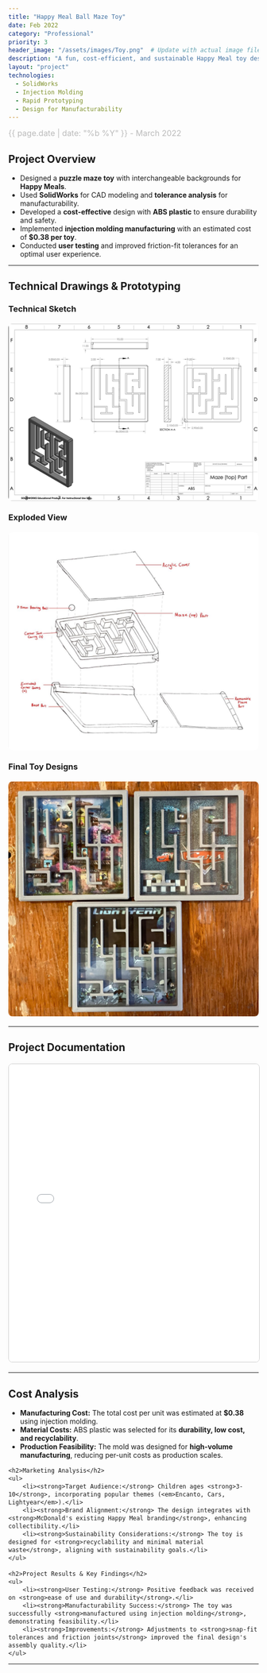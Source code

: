 ```yaml
---
title: "Happy Meal Ball Maze Toy"
date: Feb 2022
category: "Professional"  
priority: 3
header_image: "/assets/images/Toy.png"  # Update with actual image file
description: "A fun, cost-efficient, and sustainable Happy Meal toy designed for mass production."
layout: "project"  
technologies:
  - SolidWorks
  - Injection Molding
  - Rapid Prototyping
  - Design for Manufacturability
---
```


<div class="project-meta">
    <span class="project-date">{{ page.date | date: "%b %Y" }} - March 2022</span>
</div>

## **Project Overview**
- Designed a **puzzle maze toy** with interchangeable backgrounds for **Happy Meals**.
- Used **SolidWorks** for CAD modeling and **tolerance analysis** for manufacturability.
- Developed a **cost-effective** design with **ABS plastic** to ensure durability and safety.
- Implemented **injection molding manufacturing** with an estimated cost of **$0.38 per toy**.
- Conducted **user testing** and improved friction-fit tolerances for an optimal user experience.

---

## **Technical Drawings & Prototyping**
### **Technical Sketch**
<img src="/assets/images/TechSketch.png" alt="Technical Drawing" class="project-image expandable-image" onclick="toggleImageSize(this)">

### **Exploded View**
<img src="/assets/images/ExplodedView.png" alt="Exploded View" class="project-image expandable-image" onclick="toggleImageSize(this)">

### **Final Toy Designs**
<img src="/assets/images/Toy.png" alt="Final Happy Meal Toys" class="project-image expandable-image" onclick="toggleImageSize(this)">

---

## **Project Documentation**
<embed src="/assets/documents/HappyMeals.pdf" width="100%" height="600px" type="application/pdf">

---

<div class="text-content">
    <h2>Cost Analysis</h2>
    <ul>
        <li><strong>Manufacturing Cost:</strong> The total cost per unit was estimated at <strong>$0.38</strong> using injection molding.</li>
        <li><strong>Material Costs:</strong> ABS plastic was selected for its <strong>durability, low cost, and recyclability</strong>.</li>
        <li><strong>Production Feasibility:</strong> The mold was designed for <strong>high-volume manufacturing</strong>, reducing per-unit costs as production scales.</li>
    </ul>

    <h2>Marketing Analysis</h2>
    <ul>
        <li><strong>Target Audience:</strong> Children ages <strong>3-10</strong>, incorporating popular themes (<em>Encanto, Cars, Lightyear</em>).</li>
        <li><strong>Brand Alignment:</strong> The design integrates with <strong>McDonald's existing Happy Meal branding</strong>, enhancing collectibility.</li>
        <li><strong>Sustainability Considerations:</strong> The toy is designed for <strong>recyclability and minimal material waste</strong>, aligning with sustainability goals.</li>
    </ul>

    <h2>Project Results & Key Findings</h2>
    <ul>
        <li><strong>User Testing:</strong> Positive feedback was received on <strong>ease of use and durability</strong>.</li>
        <li><strong>Manufacturability Success:</strong> The toy was successfully <strong>manufactured using injection molding</strong>, demonstrating feasibility.</li>
        <li><strong>Improvements:</strong> Adjustments to <strong>snap-fit tolerances and friction joints</strong> improved the final design's assembly quality.</li>
    </ul>
</div>

---

<style>
.project-content h1 {
    color: #f0f0f0;  /* Light gray */
    font-size: 2.5rem;
    margin-bottom: 10px;
}
  
.project-meta {
    font-size: 1rem;
    color: #888;
    font-weight: 400;
    margin-bottom: 1rem;
    text-align: left;
}

.project-date {
    display: block;
    font-size: 1rem;
    color: #bbb;
}

/* Main image styling */
.project-image {
    display: block;
    max-width: 100%;
    height: auto;
    margin: 20px auto;
    border-radius: 8px;
    cursor: pointer;
    transition: transform 0.3s ease;
}

/* Click to expand */
.project-image.expanded {
    transform: scale(1.8);
    cursor: zoom-out;
}

/* Small images layout */
.image-container {
    display: flex;
    justify-content: center;
    gap: 10px;
    flex-wrap: wrap;
}

/* PDF Styling */
embed {
    display: block;
    margin: 20px auto;
    border: 1px solid #ccc;
    border-radius: 8px;
}
</style>

<script>
function toggleImageSize(img) {
    img.classList.toggle("expanded");
}
</script>
